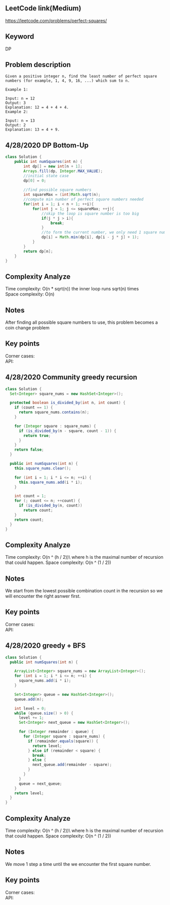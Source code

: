 ## LeetCode link(Medium)
https://leetcode.com/problems/perfect-squares/

## Keyword
DP

## Problem description
```
Given a positive integer n, find the least number of perfect square numbers (for example, 1, 4, 9, 16, ...) which sum to n.

Example 1:

Input: n = 12
Output: 3 
Explanation: 12 = 4 + 4 + 4.
Example 2:

Input: n = 13
Output: 2
Explanation: 13 = 4 + 9.
```


## 4/28/2020 DP Bottom-Up

```java
class Solution {
    public int numSquares(int n) {
        int dp[] = new int[n + 1];
        Arrays.fill(dp, Integer.MAX_VALUE);
        //initial state case
        dp[0] = 0;
        
        //find possible square numbers
        int squareMax = (int)Math.sqrt(n);
        //compute min number of perfect square numbers needed
        for(int i = 1; i < n + 1; ++i){
            for(int j = 1; j <= squareMax; ++j){
                //skip the loop is square number is too big
                if(j * j > i){
                    break;
                }
                //to form the current number, we only need 1 square number of certain value plus all combination of another smaller value
                dp[i] = Math.min(dp[i], dp[i - j * j] + 1);
            }
        }
        return dp[n];
    }
}
```

## Complexity Analyze
Time complexity: O(n * sqrt(n)) the inner loop runs sqrt(n) times\
Space complexity: O(n)

## Notes
After finding all possible square numbers to use, this problem becomes a coin change problem

## Key points
Corner cases: \
API:

## 4/28/2020 Community greedy recursion

```java
class Solution {
  Set<Integer> square_nums = new HashSet<Integer>();

  protected boolean is_divided_by(int n, int count) {
    if (count == 1) {
      return square_nums.contains(n);
    }

    for (Integer square : square_nums) {
      if (is_divided_by(n - square, count - 1)) {
        return true;
      }
    }
    return false;
  }

  public int numSquares(int n) {
    this.square_nums.clear();

    for (int i = 1; i * i <= n; ++i) {
      this.square_nums.add(i * i);
    }

    int count = 1;
    for (; count <= n; ++count) {
      if (is_divided_by(n, count))
        return count;
    }
    return count;
  }
}
```

## Complexity Analyze
Time complexity: O(n ^ (h / 2))\ where h is the maximal number of recursion that could happen.
Space complexity: O(n ^ (1 / 2))

## Notes
We start from the lowest possible combination count in the recursion so we will encounter the right asnwer first.

## Key points
Corner cases: \
API:

## 4/28/2020 greedy + BFS

```java
class Solution {
  public int numSquares(int n) {

    ArrayList<Integer> square_nums = new ArrayList<Integer>();
    for (int i = 1; i * i <= n; ++i) {
      square_nums.add(i * i);
    }

    Set<Integer> queue = new HashSet<Integer>();
    queue.add(n);

    int level = 0;
    while (queue.size() > 0) {
      level += 1;
      Set<Integer> next_queue = new HashSet<Integer>();

      for (Integer remainder : queue) {
        for (Integer square : square_nums) {
          if (remainder.equals(square)) {
            return level;
          } else if (remainder < square) {
            break;
          } else {
            next_queue.add(remainder - square);
          }
        }
      }
      queue = next_queue;
    }
    return level;
  }
}
```

## Complexity Analyze
Time complexity: O(n ^ (h / 2))\ where h is the maximal number of recursion that could happen.
Space complexity: O(n ^ (1 / 2))

## Notes
We move 1 step a time until the we encounter the first square number.

## Key points
Corner cases: \
API: